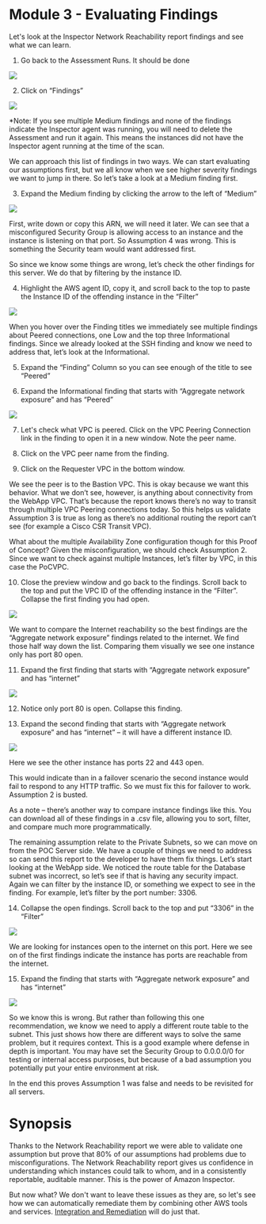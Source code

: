 Module 3 - Evaluating Findings
==============================

Let's look at the Inspector Network Reachability report findings and see what we can learn.

1.  Go back to the Assessment Runs. It should be done

![](./images/mod3-1-complete.png)

2.  Click on “Findings”

![](./images/mod3-2-findings.png)

*Note: If you see multiple Medium findings and none of the findings indicate the Inspector agent was running, you will need to delete the Assessment and run it again. This means the instances did not have the Inspector agent running at the time of the scan.

We can approach this list of findings in two ways. We can start evaluating our assumptions first, but we all know when we see higher severity findings we want to jump in there. So let’s take a look at a Medium finding first.

3.  Expand the Medium finding  by clicking the arrow to the left of “Medium”

![](./images/mod3-3-finding1.png)

First, write down or copy this ARN, we will need it later. We can see that a misconfigured Security Group is allowing access to an instance and the instance is listening on that port. So Assumption 4 was wrong. This is something the Security team would want addressed first.

So since we know some things are wrong, let’s check the other findings for this server. We do that by filtering by the instance ID.

4.  Highlight the AWS agent ID, copy it, and scroll back to the top to paste the Instance ID of the offending instance in the “Filter”

![](./images/mod3-4-instance-search.png)

When you hover over the Finding titles we immediately see multiple findings about Peered connections, one Low and the top three Informational findings. Since we already looked at the SSH finding and know we need to address that, let’s look at the Informational.

5.  Expand the “Finding” Column so you can see enough of the title to see “Peered”

6.  Expand the Informational finding that starts with “Aggregate network exposure” and has “Peered”

![](./images/mod3-5-finding2.png)

7.	Let's check what VPC is peered. Click on the VPC Peering Connection link in the finding to open it in a new window. Note the peer name.

8.	Click on the VPC peer name from the finding.

9.	Click on the Requester VPC in the bottom window.

We see the peer is to the Bastion VPC. This is okay because we want this behavior. What we don’t see, however, is anything about connectivity from the WebApp VPC. That’s because the report knows there’s no way to transit through multiple VPC Peering connections today. So this helps us validate Assumption 3 is true as long as there’s no additional routing the report can’t see (for example a Cisco CSR Transit VPC).

What about the multiple Availability Zone configuration though for this Proof of Concept? Given the misconfiguration, we should check Assumption 2. Since we want to check against multiple Instances, let’s filter by VPC, in this case the PoCVPC.

10.  Close the preview window and go back to the findings. Scroll back to the top and put the VPC ID of the offending instance in the “Filter”. Collapse the first finding you had open.

![](./images/mod3-6-vpc-search.png)

We want to compare the Internet reachability so the best findings are the “Aggregate network exposure” findings related to the internet. We find those half way down the list. Comparing them visually we see one instance only has port 80 open. 

11.  Expand the first finding that starts with “Aggregate network exposure” and has “internet”

![](./images/mod3-7-finding3.png)

12.  Notice only port 80 is open. Collapse this finding.

13.  Expand the second finding that starts with “Aggregate network exposure” and has “internet” – it will have a different instance ID.

![](./images/mod3-8-finding4.png)

Here we see the other instance has ports 22 and 443 open.

This would indicate than in a failover scenario the second instance would fail to respond to any HTTP traffic. So we must fix this for failover to work. Assumption 2 is busted.

As a note – there’s another way to compare instance findings like this. You can download all of these findings in a .csv file, allowing you to sort, filter, and compare much more programmatically.

The remaining assumption relate to the Private Subnets, so we can move on from the POC Server side. We have a couple of things we need to address so can send this report to the developer to have them fix things. Let’s start looking at the WebApp side. We noticed the route table for the Database subnet was incorrect, so let’s see if that is having any security impact. Again we can filter by the instance ID, or something we expect to see in the finding. For example, let’s filter by the port number: 3306.

14.  Collapse the open findings. Scroll back to the top and put “3306” in the “Filter”

![](./images/mod3-9-port-search.png)

We are looking for instances open to the internet on this port. Here we see on of the first findings indicate the instance has ports are reachable from the internet.

15.  Expand the finding that starts with “Aggregate network exposure” and has “internet”

![](./images/mod3-10-finding5.png)

So we know this is wrong. But rather than following this one recommendation, we know we need to apply a different route table to the subnet. This just shows how there are different ways to solve the same problem, but it requires context. This is a good example where defense in depth is important. You may have set the Security Group to 0.0.0.0/0 for testing or internal access purposes, but because of a bad assumption you potentially put your entire environment at risk.

In the end this proves Assumption 1 was false and needs to be revisited for all servers.

Synopsis
========

Thanks to the Network Reachability report we were able to validate one assumption but prove that 80% of our assumptions had problems due to  misconfigurations. The Network Reachability report gives us confidence in understanding which instances could talk to whom, and in a consistently reportable, auditable manner. This is the power of Amazon Inspector.

But now what? We don't want to leave these issues as they are, so let's see how we can automatically remediate them by combining other AWS tools and services. [Integration and Remediation](04-integration-and-remediation.md) will do just that.